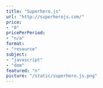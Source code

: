 ```yaml
---
title: "Superhero.js"
url: "http://superherojs.com/"
price: 
- "0"
pricePerPeriod: 
- "n/a"
format: 
- "resource"
subject: 
- "javascript"
- "dom"
featured: "n"
picture: "/static/superhero.js.png"
---
```

